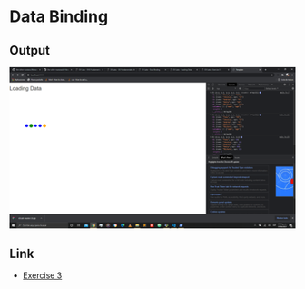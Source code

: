 # Data Binding

## Output

![image](https://github.com/the-other-mariana/d3-library-learning/blob/master/loading-data/capture.png?raw=true)

## Link

- [Exercise 3](https://sites.google.com/up.edu.mx/d3-labs/exercises/exercise-3)